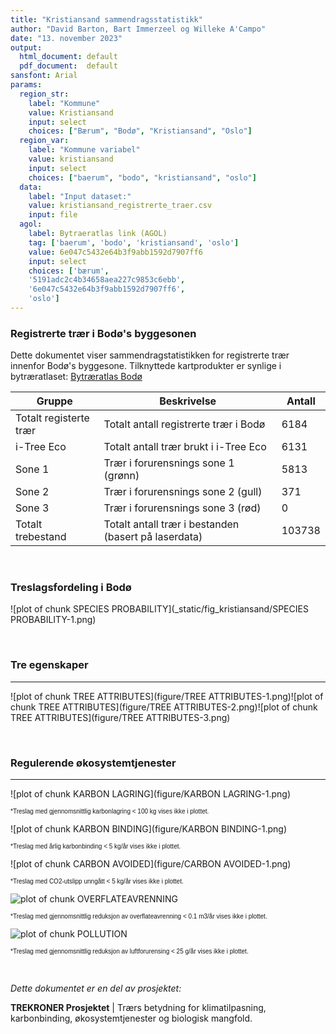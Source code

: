 ```yaml
---
title: "Kristiansand sammendragsstatistikk"
author: "David Barton, Bart Immerzeel og Willeke A'Campo"
date: "13. november 2023"
output:
  html_document: default
  pdf_document:  default
sansfont: Arial
params:
  region_str:
    label: "Kommune"
    value: Kristiansand
    input: select
    choices: ["Bærum", "Bodø", "Kristiansand", "Oslo"]
  region_var:
    label: "Kommune variabel"
    value: kristiansand
    input: select
    choices: ["baerum", "bodo", "kristiansand", "oslo"]
  data: 
    label: "Input dataset:"
    value: kristiansand_registrerte_traer.csv
    input: file
  agol:
    label: Bytraeratlas link (AGOL)
    tag: ['baerum', 'bodo', 'kristiansand', 'oslo']
    value: 6e047c5432e64b3f9abb1592d7907ff6
    input: select
    choices: ['bærum', 
    '5191adc2c4b34658aea227c9853c6ebb', 
    '6e047c5432e64b3f9abb1592d7907ff6', 
    'oslo']
---
```












### Registrerte trær i Bodø's byggesonen

Dette dokumentet viser sammendragstatistikken for registrerte trær innenfor Bodø's byggesone. Tilknyttede kartprodukter er synlige i bytræratlaset: [Bytræratlas Bodø](https://experience.arcgis.com/experience/5191adc2c4b34658aea227c9853c6ebb/)

| Gruppe                 | Beskrivelse                                            | Antall             |
|------------------|------------------------------------|------------------|
| Totalt registerte trær | Totalt antall registrerte trær i Bodø | 6184       |
| i-Tree Eco             | Totalt antall trær brukt i i-Tree Eco                  | 6131 |
| Sone 1                 | Trær i forurensnings sone 1 (grønn)                    | 5813    |
| Sone 2                 | Trær i forurensnings sone 2 (gull)                     | 371    |
| Sone 3                 | Trær i forurensnings sone 3 (rød)                      | 0    |
| Totalt trebestand      | Totalt antall trær i bestanden (basert på laserdata)   | 103738     |

<br>

### Treslagsfordeling i Bodø


![plot of chunk SPECIES PROBABILITY](_static/fig_kristiansand/SPECIES PROBABILITY-1.png)

<br>

### Tre egenskaper

------------------------------------------------------------------------

![plot of chunk TREE ATTRIBUTES](figure/TREE ATTRIBUTES-1.png)![plot of chunk TREE ATTRIBUTES](figure/TREE ATTRIBUTES-2.png)![plot of chunk TREE ATTRIBUTES](figure/TREE ATTRIBUTES-3.png)

<br>

### Regulerende økosystemtjenester

------------------------------------------------------------------------




![plot of chunk KARBON LAGRING](figure/KARBON LAGRING-1.png)

<font size="0.8" face="Arial">\*Treslag med gjennomsnittlig karbonlagring \< 100 kg vises ikke i plottet. </font>

![plot of chunk KARBON BINDING](figure/KARBON BINDING-1.png)

<font size="0.8" face="Arial">\*Treslag med årlig karbonbinding \< 5 kg/år vises ikke i plottet. </font>

![plot of chunk CARBON AVOIDED](figure/CARBON AVOIDED-1.png)

<font size="0.8" face="Arial">\*Treslag med CO2-utslipp unngått \< 5 kg/år vises ikke i plottet. </font>

![plot of chunk OVERFLATEAVRENNING](figure/OVERFLATEAVRENNING-1.png)

<font size="0.8" face="Arial">\*Treslag med gjennomsnittlig reduksjon av overflateavrenning \< 0.1 m3/år vises ikke i plottet. </font>

![plot of chunk POLLUTION](figure/POLLUTION-1.png)

<font size="0.8" face="Arial">\*Treslag med gjennomsnittlig reduksjon av luftforurensing \< 25 g/år vises ikke i plottet. </font>

<br>

*Dette dokumentet er en del av prosjektet:*

**TREKRONER Prosjektet** \| Trærs betydning for klimatilpasning, karbonbinding, økosystemtjenester og biologisk mangfold.
